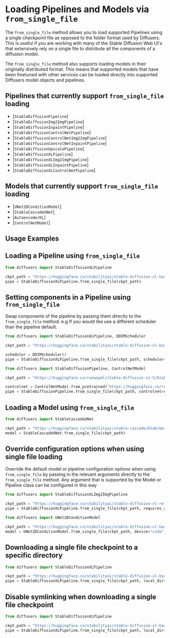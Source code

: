 # Loading Pipelines and Models via `from_single_file`

The `from_single_file` method allows you to load supported Pipelines using a single checkpoint file as opposed to the folder format used by Diffusers. This is useful if you are working with many of the Stable Diffusion Web UI's that extensively rely on a single file to distribute all the components of a diffusion model.

The `from_single_file` method also supports loading models in their originally distributed format. This means that supported models that have been finetuned with other services can be loaded directly into supported Diffusers model objects and pipelines.

## Pipelines that currently support `from_single_file` loading

- [`StableDiffusionPipeline`]
- [`StableDiffusionImg2ImgPipeline`]
- [`StableDiffusionInpaintPipeline`]
- [`StableDiffusionControlNetPipeline`]
- [`StableDiffusionControlNetImg2ImgPipeline`]
- [`StableDiffusionControlNetInpaintPipeline`]
- [`StableDiffusionUpscalePipeline`]
- [`StableDiffusionXLPipeline`]
- [`StableDiffusionXLImg2ImgPipeline`]
- [`StableDiffusionXLInpaintPipeline`]
- [`StableDiffusionXLControlNetPipeline`]

## Models that currently support `from_single_file` loading

- [`UNet2DConditionModel`]
- [`StableCascadeUNet`]
- [`AutoencoderKL`]
- [`ControlNetModel`]

## Usage Examples

## Loading a Pipeline using `from_single_file`

```python
from diffusers import StableDiffusionXLPipeline

ckpt_path = "https://huggingface.co/stabilityai/stable-diffusion-xl-base-1.0/blob/main/sd_xl_base_1.0_0.9vae.safetensors"
pipe = StableDiffusionXLPipeline.from_single_file(ckpt_path)
```

## Setting components in a Pipeline using `from_single_file`

Swap components of the pipeline by passing them directly to the `from_single_file` method. e.g If you would like use a different scheduler than the pipeline default.

```python
from diffusers import StableDiffusionXLPipeline, DDIMScheduler

ckpt_path = "https://huggingface.co/stabilityai/stable-diffusion-xl-base-1.0/blob/main/sd_xl_base_1.0_0.9vae.safetensors"

scheduler = DDIMScheduler()
pipe = StableDiffusionXLPipeline.from_single_file(ckpt_path, scheduler=scheduler)
```

```python
from diffusers import StableDiffusionPipeline, ControlNetModel

ckpt_path = "https://huggingface.co/runwayml/stable-diffusion-v1-5/blob/main/v1-5-pruned-emaonly.safetensors"

controlnet = ControlNetModel.from_pretrained("https://huggingface.co/runwayml/stable-diffusion-v1-5/blob/main/v1-5-pruned-emaonly.safetensors")
pipe = StableDiffusionPipeline.from_single_file(ckpt_path, controlnet=controlnet)
```

## Loading a Model using `from_single_file`

```python
from diffusers import StableCascadeUNet

ckpt_path = "https://huggingface.co/stabilityai/stable-cascade/blob/main/stage_b_lite.safetensors"
model = StableCascadeUNet.from_single_file(ckpt_path)
```

## Override configuration options when using single file loading

Override the default model or pipeline configuration options when using `from_single_file` by passing in the relevant arguments directly to the `from_single_file` method. Any argument that is supported by the Model or Pipeline class can be configured in this way

```python
from diffusers import StableDiffusionXLImg2ImgPipeline

ckpt_path = "https://huggingface.co/stabilityai/stable-diffusion-xl-refiner-1.0/blob/main/sd_xl_refiner_1.0_0.9vae.safetensors"
pipe = StableDiffusionXLPipeline.from_single_file(ckpt_path, requires_aesthetics_score=True)
```

```python
from diffusers import UNet2DConditionModel

ckpt_path = "https://huggingface.co/stabilityai/stable-diffusion-xl-base-1.0/blob/main/sd_xl_base_1.0_0.9vae.safetensors"
model = UNet2DConditionModel.from_single_file(ckpt_path, device="cuda", upcast_attention=True)
```

## Downloading a single file checkpoint to a specific directory

```python
from diffusers import StableDiffusionXLPipeline

ckpt_path = "https://huggingface.co/stabilityai/stable-diffusion-xl-base-1.0/blob/main/sd_xl_base_1.0_0.9vae.safetensors"
pipe = StableDiffusionXLPipeline.from_single_file(ckpt_path, local_dir="my_checkpoints")
```

## Disable symlinking when downloading a single file checkpoint

```python
from diffusers import StableDiffusionXLPipeline

ckpt_path = "https://huggingface.co/stabilityai/stable-diffusion-xl-base-1.0/blob/main/sd_xl_base_1.0_0.9vae.safetensors"
pipe = StableDiffusionXLPipeline.from_single_file(ckpt_path, local_dir="my_checkpoints", local_dir_use_symlinks=False)
```
